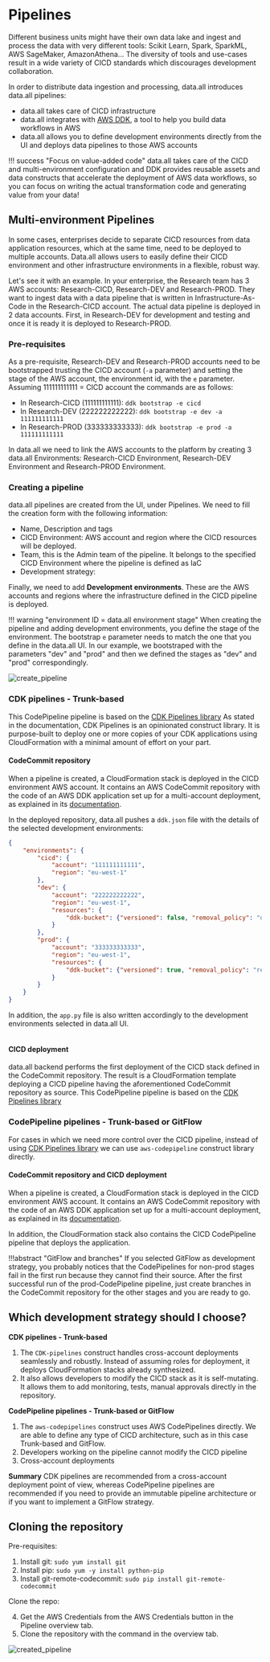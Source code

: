# **Pipelines**

Different business units might have their own data lake and ingest and process the data with very different tools:
Scikit Learn, Spark, SparkML, AWS SageMaker, AmazonAthena… The diversity of tools and use-cases result in a
wide variety of CICD standards which discourages development collaboration.

In order to distribute data ingestion and processing, data.all introduces data.all pipelines:

- data.all takes care of CICD infrastructure
- data.all integrates with <a href="https://awslabs.github.io/aws-ddk/">AWS DDK</a>, a tool to help you build data workflows in AWS
- data.all allows you to define development environments directly from the UI and deploys data pipelines to those AWS accounts

!!! success "Focus on value-added code"
      data.all takes care of the CICD and multi-environment configuration and DDK provides reusable assets and data constructs that accelerate the deployment of AWS data workflows,
      so you can focus on writing the actual transformation code and generating value from your data!


## Multi-environment Pipelines
In some cases, enterprises decide to separate CICD resources from data application resources, which at the same time, need to be deployed to multiple accounts.
Data.all allows users to easily define their CICD environment and other infrastructure environments in a flexible, robust way.

Let's see it with an example. In your enterprise, the Research team has 3 AWS accounts: Research-CICD, Research-DEV and Research-PROD. They want to ingest data with a data pipeline that is written in Infrastructure-As-Code
in the Research-CICD account. The actual data pipeline is deployed in 2 data accounts. First, in Research-DEV for development and testing and once it is ready it is deployed to Research-PROD.


### Pre-requisites
As a pre-requisite, Research-DEV and Research-PROD accounts need to be bootstrapped trusting the CICD account (`-a` parameter) and setting the stage of the AWS account, the environment id, with the  `e` parameter. Assuming 111111111111 = CICD account the commands are as follows:

- In Research-CICD (111111111111): `ddk bootstrap -e cicd`
- In Research-DEV (222222222222): `ddk bootstrap -e dev -a 111111111111`
- In Research-PROD (333333333333): `ddk bootstrap -e prod -a 111111111111`

In data.all we need to link the AWS accounts to the platform by creating 3 data.all Environments: Research-CICD Environment, Research-DEV Environment and Research-PROD Environment.

### Creating a pipeline
data.all pipelines are created from the UI, under Pipelines. We need to fill the creation form with the following information:

- Name, Description and tags
- CICD Environment: AWS account and region where the CICD resources will be deployed.
- Team, this is the Admin team of the pipeline. It belongs to the specified CICD Environment where the pipeline is defined as IaC
- Development strategy: 

Finally, we need to add **Development environments**. These are the AWS accounts and regions where the infrastructure defined in the CICD pipeline
is deployed. 

!!! warning "environment ID = data.all environment stage"
      When creating the pipeline and adding development environments, you define the stage of the environment. The bootstrap `e` parameter needs to match the one that you define in the data.all UI.
      In our example, we bootstraped with the parameters "dev" and "prod" and then we defined the stages as "dev" and "prod" correspondingly.


![create_pipeline](pictures/pipelines/pip_create_form.png#zoom#shadow)

### CDK pipelines - Trunk-based

This CodePipeline pipeline is based on the [CDK Pipelines library](https://docs.aws.amazon.com/cdk/api/v2/python/aws_cdk.pipelines/README.html)
As stated in the documentation, CDK Pipelines is an opinionated construct library. It is purpose-built to deploy one or more copies of your CDK applications using CloudFormation with a minimal amount of effort on your part.

#### CodeCommit repository

When a pipeline is created, a CloudFormation stack is deployed in the CICD environment AWS account. 
It contains an AWS CodeCommit repository with the code of an AWS DDK application set up for a multi-account deployment,
as explained in its [documentation](https://awslabs.github.io/aws-ddk/release/latest/how-to/multi-account-deployment.html).


In the deployed repository, data.all pushes a `ddk.json` file with the details of the selected development environments:

```json
{
    "environments": {
        "cicd": {
            "account": "111111111111",
            "region": "eu-west-1"
        },
        "dev": {
            "account": "222222222222",
            "region": "eu-west-1",
            "resources": {
                "ddk-bucket": {"versioned": false, "removal_policy": "destroy"}
            }
        },
        "prod": {
            "account": "333333333333",
            "region": "eu-west-1",
            "resources": {
                "ddk-bucket": {"versioned": true, "removal_policy": "retain"}
            }
        }
    }
}
```
In addition, the `app.py` file is also written accordingly to the development environments selected in data.all UI.

```

```
#### CICD deployment
data.all backend performs the first deployment of the CICD stack defined in the CodeCommit repository. The result is a
CloudFormation template deploying a CICD pipeline having the aforementioned CodeCommit repository as source.
This CodePipeline pipeline is based on the [CDK Pipelines library](https://docs.aws.amazon.com/cdk/api/v2/python/aws_cdk.pipelines/README.html)

### CodePipeline pipelines - Trunk-based or GitFlow

For cases in which we need more control  over the CICD pipeline, instead of using [CDK Pipelines library](https://docs.aws.amazon.com/cdk/api/v2/python/aws_cdk.pipelines/README.html) we can
use `aws-codepipeline` construct library directly. 


#### CodeCommit repository and CICD deployment
When a pipeline is created, a CloudFormation stack is deployed in the CICD environment AWS account. 
It contains an AWS CodeCommit repository with the code of an AWS DDK application set up for a multi-account deployment,
as explained in its [documentation](https://awslabs.github.io/aws-ddk/release/latest/how-to/multi-account-deployment.html).

In addition, the CloudFormation stack also contains the CICD CodePipeline pipeline that deploys the application. 



!!!abstract "GitFlow and branches"
      If you selected GitFlow as development strategy, you probably notices that the CodePipelines for non-prod stages fail in the first run because they cannot find their source.
      After the first successful run of the prod-CodePipeline pipeline, just create branches in the CodeCommit repository for the other stages and you are ready to go.

## Which development strategy should I choose?

**CDK pipelines - Trunk-based**

1. The `CDK-pipelines` construct handles cross-account deployments seamlessly and robustly. Instead of assuming roles for deployment, it deploys CloudFormation stacks already synthesized.
2. It also allows developers to modify the CICD stack as it is self-mutating. It allows them to add monitoring, tests, manual approvals directly in the repository.

**CodePipeline pipelines - Trunk-based or GitFlow**

1. The `aws-codepipelines` construct uses AWS CodePipelines directly. We are able to define any type of CICD architecture, such as in this case Trunk-based and GitFlow.
2. Developers working on the pipeline cannot modify the CICD pipeline
3. Cross-account deployments

**Summary**
CDK pipelines are recommended from a cross-account deployment point of view, whereas CodePipeline pipelines are recommended if you need to provide an immutable pipeline architecture or if you want to implement a GitFlow strategy.



## Cloning the repository
Pre-requisites:

1. Install git: `sudo yum install git`
2. Install pip: `sudo yum -y install python-pip`
3. Install git-remote-codecommit: `sudo pip install git-remote-codecommit`

Clone the repo:

4. Get the AWS Credentials from the AWS Credentials button in the Pipeline overview tab.
5. Clone the repository with the command in the overview tab.
    
![created_pipeline](pictures/pipelines/pip_overview.png#zoom#shadow)

